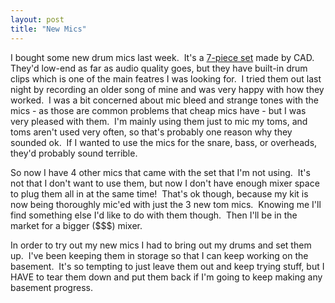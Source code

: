 ```yaml
---
layout: post
title: "New Mics"
---
```


<p>I bought some new drum mics last week.&nbsp; It's a <a href="http://www.musiciansfriend.com/srs7/g=home/search/detail/base_pid/270749/">7-piece set</a> made by CAD.&nbsp; They'd low-end as far as audio quality goes, but they have built-in drum clips which is one of the main featres I was looking for.&nbsp; I tried them out last night by recording an older song of mine and was very happy with how they worked.&nbsp; I was a bit concerned about mic bleed and strange tones with the mics - as those are common problems that cheap mics have - but I was very pleased with them.&nbsp; I'm mainly using them just to mic my toms, and toms aren't used very often, so that's probably one reason why they sounded ok.&nbsp; If I wanted to use the mics for the snare, bass, or overheads, they'd probably sound terrible.</p>
<p>So now I have 4 other mics that came with the set that I'm not using.&nbsp; It's not that I don't want to use them, but now I don't have enough mixer space to plug them all in at the same time!&nbsp; That's ok though, because my kit is now being thoroughly mic'ed with&nbsp;just the 3 new tom mics.&nbsp; Knowing me I'll find something else I'd like to do with them though.&nbsp; Then I'll be in the market for a bigger ($$$) mixer.&nbsp; </p>
<p>In order to try out my new mics I had to bring out my drums and set them up.&nbsp; I've been keeping them in storage so that I can keep working on the basement.&nbsp; It's so tempting to just leave them out and keep trying stuff, but I HAVE to tear them down and put them back if I'm going to keep making any basement progress.&nbsp; </p>
 
